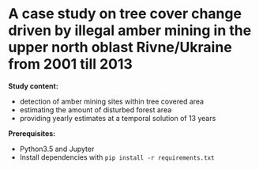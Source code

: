 # A case study on tree cover change driven by illegal amber mining in the upper north oblast Rivne/Ukraine from 2001 till 2013

**Study content:**
- detection of amber mining sites within tree covered area
- estimating the amount of disturbed forest area
- providing yearly estimates at a temporal solution of 13 years

**Prerequisites:**
- Python3.5 and Jupyter
- Install dependencies with `pip install -r requirements.txt`
